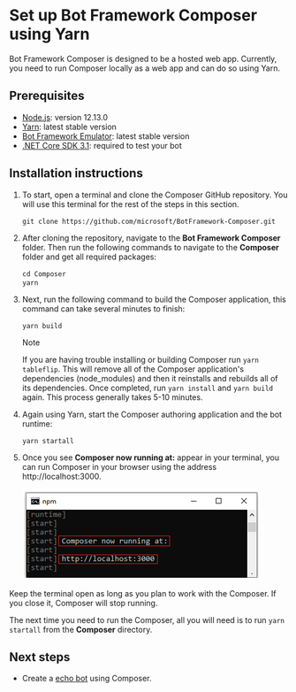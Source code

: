 # Set up Bot Framework Composer using Yarn

Bot Framework Composer is designed to be a hosted web app. Currently, you need to run Composer locally as a web app and can do so using Yarn. 

<!---To set up and install Composer with docker you can read more [here](link to docker setup).-->

## Prerequisites

- [Node.js](https://nodejs.org/dist/v12.13.0/): version 12.13.0
- [Yarn](https://yarnpkg.com/en/docs/install): latest stable version
- [Bot Framework Emulator](https://github.com/microsoft/BotFramework-Emulator/releases/latest): latest stable version
- [.NET Core SDK 3.1](https://dotnet.microsoft.com/download/dotnet-core/current): required to test your bot

## Installation instructions
1. To start, open a terminal and clone the Composer GitHub repository. You will use this terminal for the rest of the steps in this section.

    ```
    git clone https://github.com/microsoft/BotFramework-Composer.git
    ```

2. After cloning the repository, navigate to the **Bot Framework Composer** folder. Then run the following commands to navigate to the **Composer** folder and get all required packages:

    ```
    cd Composer
    yarn 
    ```

3. Next, run the following command to build the Composer application, this command can take several minutes to finish:

    ```
    yarn build 
    ```
  
   > [!NOTE]
   > If you are having trouble installing or building Composer run `yarn tableflip`. This will remove all of the Composer application's dependencies (node_modules) and then it reinstalls and rebuilds all of its dependencies. Once completed, run `yarn install` and `yarn build` again. This process generally takes 5-10 minutes.

4. Again using Yarn, start the Composer authoring application and the bot runtime:

    ```
    yarn startall
    ```

5. Once you see **Composer now running at:** appear in your terminal, you can run Composer in your browser using the address http://localhost:3000.

    ![browser address](./media/setup-yarn/address.png)

Keep the terminal open as long as you plan to work with the Composer. If you close it, Composer will stop running. 

The next time you need to run the Composer, all you will need is to run `yarn startall` from the **Composer** directory.

## Next steps

- Create a [echo bot](./quickstart-create-bot.md) using Composer.
